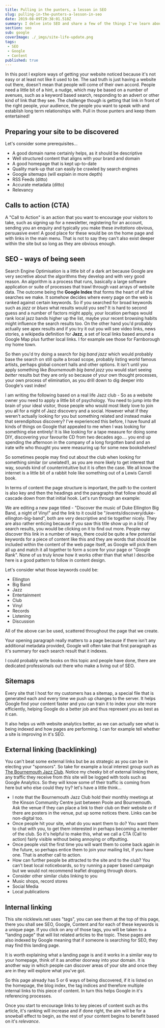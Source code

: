 ```yaml
---
title: Pulling in the punters, a lesson in SEO
slug: pulling-in-the-punters-a-lesson-in-seo
date: 2019-08-09T20:38:01.518Z
summary: I delve into SEO and share a few of the things I've learn about it over time and how I do my best to boost my traffic
section: seo
sub: google
coverImage: ./_imgs/site-life-update.png
tags: 
 - SEO
 - Google
 - Content
published: true
---
```

In this post I explore ways of getting your website noticed because it's not easy or at least not like it used to be. The sad truth is just having a website out there, doesn't mean that people will come of their own accord. People need a little bit of a hint, a nudge, which may be based on a number of avenues, such as a keyword based search, responding to an advert or other kind of link that they see. The challenge though is getting that link in front of the right people, your audience, the people you want to speak with and establish long term relationships with. Pull in those punters and keep them entertained!

## Preparing your site to be discovered

Let's consider some prerequisites...

* A good domain name certainly helps, as it should be descriptive
* Well structured content that aligns with your brand and domain
* A good homepage that is kept up-to-date
* Quality mark-up that can easily be crawled by search engines
* Google sitemaps (will explain in more depth)
* RSS Feeds (ditto)
* Accurate metadata (ditto)
* Relevancy

## Calls to action (CTA)

A "Call to Action" is an action that you want to encourage your visitors to take, such as signing up for a newsletter, registering for an account, sending you an enquiry and typically you make these _invitations_ obvious, persuasive even! A good place for these would be on the home page and with links in the main menu. That is not to say they can't also exist deeper within the site but so long as they are obvious enough.

## SEO - ways of being seen

Search Engine Optimisation is a little bit of a dark art because Google are very secretive about the algorithms they develop and with very good reason. An algorithm is a process that runs, basically a large software application or suite of processes that trawl through vast arrays of website data. The outcome being the __Google Index__ that forms the heart of all the searches we make. It somehow decides where every page on the web is ranked against certain keywords. So if you searched for broad keywords such as _jazz_ or _blues_ what results would you see? It is hard to second guess and a number of factors might apply, your location perhaps would rank local jazz bands higher up the list, maybe your recent browsing habits might influence the search results too. On the other hand you'd probably actually see apex results and if you try it out you will see video links, news stories, a wikipedia definition for __Jazz__, a set of local links based around a Google Map plus further local links. I for example see those for Farnborough my home town.

So then you'd try doing a search for _big band jazz_ which would probably base the search on still quite a broad scope, probably listing world famous artists, perhaps global concert halls and other options. It isn't until you apply something like _Bournemouth big band jazz_ you would start seeing _better_ results but they are only so because of your own thought processes, your own process of elimination, as you drill down to dig deeper into Google's vast index!

I am writing the following based on a real life Jazz club - So as a website owner you need to apply a little bit of psychology. You need to jump into the brain of your ideal visitor, those people who would most likely love to join you all for a night of Jazz discovery and a social. However what if they weren't actually looking for you but something related and instead make that serendipitous discovery? I've experienced this before, I have found all kinds of things on Google that appealed to me when I was looking for something else entirely! It is like looking for a tape measure for doing some DIY, discovering your favourite CD from two decades ago.... you end up spending the afternoon in the company of a long forgotten band and an irate wife who thought you were measuring up for some new bookshelves!

So sometimes people may find out about the club when looking for something similar (or unelated!), as you are more likely to get interest that way, sounds kind of counterintuitive but it is often the case. We all know the internet is a little bit of a rabbit hole like something out of a Lewis Carroll book. 

In terms of content the page structure is important, the path to the content is also key and then the headings and the paragraphs that follow should all cascade down from that initial hook. Let's run through an example:

We are editing a new page titled - "Discover the music of Duke Ellington Big Band, a night of Vinyl" and the link to it could be "/events/discovery/duke-ellington-big-band", both are very descriptive and tie together nicely. They are also rather enticing because if you saw this title show up in a list of search results, you would be clicking on it to find out more. People may discover this link in a number of ways, there could be quite a few potential keywords for a piece of content like this and they are words that should be included within the content of the web page itself, as Google will pick them all up and match it all together to form a score for your page or "Google Rank". None of us truly know how it works other than that what I describe here is a good pattern to follow in content design.

Let's consider what those keywords could be:

* Ellington
* Big Band
* Jazz
* Entertainment
* Club
* Vinyl
* Records
* Listening
* Discussion

All of the above can be used, scattered throughout the page that we create.

Your opening paragraph really matters to a page because if there isn't any additional metadata provided, Google will often take that first paragraph as it's summary for each search result that it indexes.

I could probably write books on this topic and people have done, there are dedicated professionals out there who make a living out of SEO.

## Sitemaps

Every site that I host for my customers has a sitemap, a special file that is generated each and every time we push up changes to the server. It helps Google find your content faster and you can train it to index your site more efficiently, helping Google do a better job and thus represent you as best as it can. 

It also helps us with website analytics better, as we can actually see what is being indexed and how pages are performing. I can for example tell whether a site is improving in it's SEO.

## External linking (backlinking)

You can't beat some external links but be as strategic as you can be in electing your "sponsors". So take for example a local interest group such as [The Bournemouth Jazz Club](https://bournemouthjazzclub.org). Notice my cheeky bit of external linking there, any traffic they receive from _this_ site will be logged with tools such as Google Analytics. So they will know some of their traffic is coming from here but who else could they try? let's have a little think...

* I note that the Bournemouth Jazz Club hold their monthly meetings at the Kinson Community Centre just between Poole and Bournemouth. Ask the venue if they can place a link to their club on their website or if there are posters in the venue, put up some notices there. Links can be non-digital too.
* Once people hit your site, what do you want them to do? You want them to chat with you, to get them interested in perhaps becoming a member of the club. So it's helpful to make this, what we call a CTA (Call to action) fairly visible without being annoying or offputting.
* Once people visit the first time you will want them to come back again in the future, so perhaps entice them to join your mailing list, if you have one. That is another call to action.
* How can further people be attracted to the site and to the club? You can't beat local noticeboards, so try running a paper based campaign but we would not recommend leaflet dropping through doors.
* Consider other similar clubs linking to you
* Music shops, record stores
* Social Media
* Local publications
  
## Internal linking

This site nicklewis.net uses "tags", you can see them at the top of this page, there you shall see SEO, Google, Content and for each of these keywords is a unique page. If you click on any of those tags, you will be taken to a "landing page" that will list related articles to the topic. These pages are also indexed by Google meaning that if someone is searching for SEO, they may find this landing page.

It is worth explaining what a landing page is and it works in a similar way to your homepage, think of it as another doorway into your domain. It is another way in which people can discover areas of your site and once they are in they will explore what you've got.

So this page already has 5 or 6 ways of being discovered, if it is listed on the homepage, the blog index, the tag indices and therefore multiple internal links to this piece of content. In turn this helps Google in it's referencing processes.

Once you start to encourage links to key pieces of content such as ths article, it's ranking will increase and if done right, the aim will be for a snowball effect to begin, as the rest of your content begins to benefit based on it's _relevance_.

